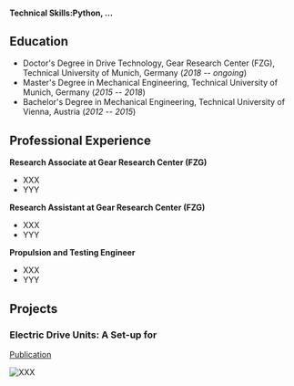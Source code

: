 #### Technical Skills:Python, ...

## Education
- Doctor's Degree in Drive Technology, Gear Research Center (FZG), Technical University of Munich, Germany (_2018 -- ongoing_)
- Master's Degree in Mechanical Engineering, Technical University of Munich, Germany (_2015 -- 2018_)
- Bachelor's Degree in Mechanical Engineering, Technical University of Vienna, Austria (_2012 -- 2015_)

## Professional Experience
**Research Associate at Gear Research Center (FZG)**
- XXX
- YYY

**Research Assistant at Gear Research Center (FZG)**
- XXX
- YYY

**Propulsion and Testing Engineer**
- XXX
- YYY

## Projects

### Electric Drive Units: A Set-up for
[Publication](https://www.mdpi.com/2624-8921/6/3/67)

![XXX](/assets/Portraitfoto_LukasPointner.jpg)
